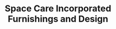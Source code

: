---
title: "Space Care Incorporated Furnishings and Design"
url: /berkley/space-care-incorporated-furnishings-and-design/
shop: furniture
---